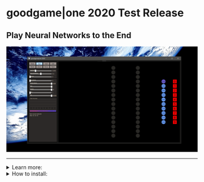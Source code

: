 # goodgame|one 2020 Test Release
## Play Neural Networks to the End


![alt text](https://raw.githubusercontent.com/grensen/gif_test/master/Figures/gg_one_hello_goodgame.gif?raw=true)

---

<details>
<summary>Learn more:</summary>
 
 
 ### goodgame|one 2020
 
goodgame or shorter gg is a huge trade-off to express neural networks and work with them in a new way.
gg comes from e-sports and was the name of my team years ago, but more important, after a game the teams say gg for a good time, 
to make the long story short, gg treats neural networks like a good game.

The rules are simple, every training sample and every custom sample is trainable. The goal is to reach the highest accuracy for the untrainable test data.

---
Let me give a first example of a test:
![alt text](https://raw.githubusercontent.com/grensen/gif_test/master/Figures/gg_one_hello_goodgame.gif?raw=true)
*After a training of the 60.0000 samples of the MNIST trainind data set, the test accuracy with the standard neural network is 93.29%. A neural network is initiated with continuous random weight values to create a breaking symmetry, gg used the Glorot initialization to reach this. The neural network describes a unique seed. The weights use the seed to generate continuous random values, which is what a neural network needs. However, if you want to change the starting value, simply add or remove a neuron, then do a reset and restore the desired network. 
Note: 784-16-16-10 + one training = 93.29% for the test.*

---

If you watched the neural network series from [3Blue1Brown](https://www.youtube.com/watch?v=aircAruvnKk&list=PLZHQObOWTQDNU6R1_67000Dx_ZCJB-3pi), you know the 784-16-16-10 neural network already. That's important because the starting point with goodgame is this network with the default hyperparameters. 

<details>
<summary>Let's create a sample and train it:</summary>

![alt text](https://raw.githubusercontent.com/grensen/gif_test/master/Figures/gg_one_create_inputs_and_train.gif?raw=true)
*The interaction is more than the control panel, here I create my own input and train it on the right.*

</details>

Before we go further let's checkout what goodgame can show, the input neurons are red rectangles on the left and express the samples.
Every input neuron is fully connected with a weight to every output neuron on the next layer.
The weights in green chartreuse show positive values and the reds show negative values.
The highest or lowest color depends on the highest or lowest weight here and all other weights show colors between.
Note, the values are the colors in a good, but not an exact way. 
If the highest weight value will be 1.01 on this layer, the range can be really big and values with 0.07 and 0.04 can show the same color.

The neurons show their connections only when they are ReLU activated, if the value was below 0 the neuron is set to 0.
Here we can get a good feeling how the weights works, the highest neuron color represents also the highest neuron value that is figured on the neuron.

The output neurons with softmax activation shown on the right side use 100 pixels from left to right 0-100% to express the prediction accuracy.
If the prediction was the target the neuron becomes green and the class gold.

---
![alt text](https://raw.githubusercontent.com/grensen/gif_test/master/Figures/gg_one_spot_wrong.gif?raw=true)
*We can also spot what's going wrong. The state slider, correct = 0, incorrect = 1, all = 2. In combination with the other sliders every data is easily accessible. The sliders can be controlled by the left and right arrow keys on the keyboard too. For example, to determine the start of training between 60.000 samples. 59916 seems a 7, or?*

---

Despite goodgame is kept really low with basic ideas and not a special neural network, the functionality can come really complex.
I was looking for a way to make it intuitiv to play. So with a left click you can put something in, with a right click you can take something out.

<details>
<summary>We can test the networks with our own samples:</summary>

![alt text](https://raw.githubusercontent.com/grensen/gif_test/master/Figures/gg_one_user_samples.gif?raw=true)
*The Sample Storage can load a sample with a left click, or saves a sample with a right click. If the storage was empty, you would reset the sample with a left click on this storage.*
</details>

So we can also create, load and save our neural networks. 
Additional goodgame saves after a close and loads after a start your neural network automatically.
So you can do really strange things and compare the networks with specific examples. 

---

<details>
<summary>Another example of the functionality:</summary>
 
 ![alt text](https://raw.githubusercontent.com/grensen/gif_test/master/Figures/gg_one_compare_train.gif?raw=true) 

</details>

<details>
<summary>The quantum leaps of neural networks:</summary>
 
![alt text](https://raw.githubusercontent.com/grensen/gif_test/master/Figures/gg_one_quantum_leaps.gif?raw=true)

*How the prediction moves from one class to the next has been one of the most interesting things to me. Further transformations, from '8' to '6' and from '6' to '5' can provide even more insights about the classes and their relationship.*

The quantum leaps of neural networks or just the change in classification of the nearby input increases the understand of neural networks a lot. Especially the intuition how the prediction was made and how we would evaluate this as a human.

</details>

<details>
<summary>What can one hidden neuron predict:</summary>
 

![alt text](https://raw.githubusercontent.com/grensen/gif_test/master/Figures/gg_one_dnn_basics_demo.gif?raw=true)
*The Class Accuracy on the left shows the prediction of each class. The question was, how many hidden neurons are needed to handle the data? The demo shows a test till a 784-7-10 network. The experiments can go further, but the 784-3-10 network suprised me most, but 784-4-10 network can handle all data in my opinion*

Logistic regression is like a neural network with one layer, the parameters to compute are here 784 * 10 = 7840 + 10 for the bias = 7850. A neural network with one layer like the 784-7-10 computes 784 * 7 + 7 * 10 = 5558 parameters without a bias in the case of gg and can outperform logistic regression. Efficency is a core of gg, with one more layer, 784-7-100-10 network would compute 6188 parameters, but how would we rate a 784-6-50-10 network with 5504 parameters? A very important aspect if we think about how we should build our networks for more efficiency, but also for the prediction quality.

</details>

<details>
<summary>Train inside the training:</summary>
 
![alt text](https://raw.githubusercontent.com/grensen/gif_test/master/Figures/gg_one_incorrect_custom_training.gif?raw=true)
*It is time for popcorn, take your seat and manipulate the predictions, train with your intuition within the training.

</details>

<details>
<summary>Maximize the layer size:</summary>
 
![alt text](https://github.com/grensen/gif_test/blob/master/Figures/gg_one_20_layers.gif?raw=true)
*How many layers can we train? This is a deep neural network with 20 layers. It was really hard to train, but the pattern of the neurons looks pretty cool.*

</details>

<details>
<summary>The effect of the learning rate:</summary>
 
![alt text](https://github.com/grensen/gif_test/blob/master/Figures/gg_one_low_vs_high_lr.gif?raw=true)
*The learning rate affects the training. In case of the ReLU activation, the learning rate affects also the activation level of the neurons, lower lr's keep the activation level high, and high lr's keep the activations low, till a whole layer is disconnected. The example shows a briefly look into the test low = 0.001 vs high = 0.01 after 200.000 backpropagations, even with this moderate settings is this effect easy to see.*

</details>

<details>
<summary>Push the weakest class in your training:</summary>
 
![alt text](https://raw.githubusercontent.com/grensen/gif_test/master/Figures/gg_one_support_class.gif?raw=true)
*How to increase the weakest class prediction. If the step was wrong, take the last training step and try again. It looks not so good for the others classes after this move, but with a lot of sensitive it's possible to support your network with specific training.*

</details>

<details>
<summary>Change the conditions:</summary>
 
![alt text](https://raw.githubusercontent.com/grensen/gif_test/master/Figures/gg_one_smaller_classification.gif?raw=true)
*How would the the neural network perform with only three classes to predict? Experiments like this are not very useful, on the other they could bring new perspectives. I didn't expect this test accuracy after only one training, neat.*

</details>

<details>
<summary>Add a bunch of neurons:</summary>

![alt text](https://raw.githubusercontent.com/grensen/gif_test/master/Figures/gg_one_new_network_inside.gif?raw=true)
*With more neurons you reach more accuracy, that's right, almost. Neurons can be added or removed all the time with gg. Here the starting point was used to create a new network inside the existing one. After enough rounds the merged networks should be act as one, sometimes not so clever. It seems more useful to use the final size from start, but not always.*

</details>

<details>
<summary>Change the game:</summary>

![alt text](https://raw.githubusercontent.com/grensen/gif_test/master/Figures/gg_one_gg_outro.gif?raw=true)
*Finally, it is possible to add new data for new classes that differ from the common data. gg*

</details>


---


</details>


<details>
<summary>How to install:</summary>

### How to install

[Download](https://drive.google.com/file/d/12s7E-2-GqgkYY6ZNw0jgKvGTeVDZbXqB/view) and extract the directory to the c: folder.


Or:

 1. Download the folder MNIST_Data for the unzipped data set and the Neural_Network_Backup with the empty file.
 
 2. Then create the directory c:/goodgame/one/ and put both folders inside.
 
 3. Now goodgame is ready to run on Visual Studio with the goodgame.cs code.
 
 4. To collapse all the 1400 lines press CTRL + M + O.
 
 

![alt text](https://raw.githubusercontent.com/grensen/gif_test/master/Figures/gg_one_install_code.gif?raw=true)


Core functions:

---
![alt text](https://raw.githubusercontent.com/grensen/gif_test/master/Figures/core_functions.png?raw=true)

---

The code is really complicated in many parts and 1400 lines are a lot of lines, a good way to get the connection is start with the NeuralNetworkRun() function. 
The function handles training and test runs. NeuralNetworkSample() treats the custom training.


---
Build a release version of your goodgame app.
![alt text](https://raw.githubusercontent.com/grensen/gif_test/master/Figures/gg_one_build_releasel.gif?raw=true)

---



<details>
<summary>More about the low level:</summary>
 
### The perceptron concept

For the code understanding, it is essentially to understand this concept. It seems the best way to built neural networks and the easiest way to work with them, but it's a heavy painful step to understand all the details to build a network by yourself. Give me a chance to make this easy.

For me A (input) + B (network model) = C (prediction) describes in a way my basic understanding of neural networks. it is abstract, but it helps me to keep things simple.
If a perceptron is unknown to you, take a look here.  

James D. McCaffrey writes:  
["A perceptron is code that models a single biological neuron. Perceptrons were the predecessor to neural networks — a neural network is a collection of interconnected perceptrons."](https://jamesmccaffrey.wordpress.com/2013/04/17/classification-using-perceptrons/)


Let's start to learn the feed forward way of the perceptron concept process in a very intuitiv way. Under the assumption of a solid skill over a C-family programming language we can start.

We start with one input neuron, connected with one weight, this is the dot-product or what I prefer, the netinput.  

```
float net = 0;
net += neuron[0] * weight[0]; 
```

In the case of the MNIST data set, we have 784 input neurons, so we need more neurons, weights and a loop.  
```
for (int n = 0; n < 784; n++)
net += neuron[n] * weight[n]; 
```

The result is one perceptron. But at least ten classes are needed to make a prediction, we need a new loop and output neurons.
This leads to two dimensions, but instead expand the dimensions, we stack the output on top of the input neurons and weights.
The weights will increase by 784 * 10 = 7840 weights.  
```
for (int k = 0; k < 10; k++)
{
   float net = 0;
   for (int n = 0, m = k; n < 784; n++, m += 10)
      net += neuron[n] * weight[m]; 
   neuron[784 + k] = net;
}
```

This is the usual way to compute one layer and with the softmax for the output this would lead to ordinary logistic regression for the feed forward way.
Elementary, the goal is to describe our network in one array u = { 784, 10} and with so many hidden layers we want to use. We need a new loop.  
```
int[] u = { 784, 10 };
for (int i = 0, j = u[0]; i < 1; i++)
   for (int k = 0; k < u[i + 1]; k++, j++)
   {
      float net = 0;
      for (int n = 0, m = k; n < u[i]; n++, m += u[i + 1])
         net += neuron[n] * weight[m]; 
      neuron[j] = net;
   }
```
Looks more complicated, but hopefully this makes sense to you despite we have to take one more step to construct our neural network building.
Take care of the j variable, it is the index for every neuron after the inputs.  
```
int[] u = { 784, 10 };
for (int i = 0, j = u[0], t = 0, w = 0; i < 1; i++)
{
   for (int k = 0; k < u[i + 1]; k++, j++)
   {
      float net = 0;
      for (int n = t, m = w + k; n < t + u[i]; n++, m += u[i + 1])
         net += neuron[n] * weight[m]; 
      neuron[j] = net;
   }
   t += u[i]; // stacks the neurons
   w += u[i] * u[i + 1]; // stacks the weights
}
```

And that's it, if you understand this step, you have what you need to compute the activations, and you can create deep neural networks in one array.
Let's take a more realistic example what can be used in practice, similar to the NeuralNetworkFeedForwardSoftmax() function in the code.  

```
int[] u = { 784, 200, 180, 100, 10 }; // <-- that's a more deep neural network
int layer = u.Length - 1;

for (int i = 0, j = u[0], t = 0, w = 0; i < layer; i++, t += u[i - 1], w += u[i] * u[i - 1])
   for (int k = 0; k < u[i + 1]; k++, j++)
   {
      float net = 0;
      for (int n = t, m = w + k; n < t + u[i]; n++, m += u[i + 1])
         net += neuron[n] * weight[m];  
      neuron[j] = (i != layer - 1 && net < 0) ? 0 : net; // ReLU activation   
   }
```

A nice challenge for you could be to take the code of goodgame on line 665 with NeuralNetworkFeedForwardSoftmax() and add the softmax activation to the code above.
Because the code uses this idea in several forms, this is the most important code part to understand and deal with goodgame on the low level.

To take a connection to all that, it was necessary for me to use my own figure of this abstract concept.
![WP_20190423_00_35_17_Pro](https://user-images.githubusercontent.com/53048236/61755635-ca3b9180-adb8-11e9-99a6-adfce47950a5.jpg)

  
  
There are a lot more steps to understand goodgame in every detail, to explain all this would cost a lot of time, for the development it was better to work just in time.
Before I start this project, there was a huge question which language should I use, but it was not C++ at the end, because all the learning steps for me seems much harder and uncertain in comparsion to C#. But there is no real requierement to take C# or C++, it is more the understanding and using of all the tools we have.

</details>








</details>
